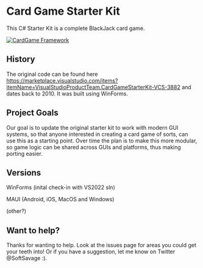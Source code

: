 # Card Game Starter Kit
This C# Starter Kit is a complete BlackJack card game. 

[![CardGame Framework](https://github.com/CartBlanche/CardGameStarterKit/actions/workflows/dotnet.yml/badge.svg)](https://github.com/CartBlanche/CardGameStarterKit/actions/workflows/dotnet.yml)

## History
The original code can be found here https://marketplace.visualstudio.com/items?itemName=VisualStudioProductTeam.CardGameStarterKit-VCS-3882 and dates back to 2010.
It was built using WinForms.

## Project Goals
Our goal is to update the original starter kit to work with modern GUI systems, so that anyone interested in creating a card game of sorts, can use this as a starting point. Over time the plan is to make this more modular, so game logic can be shared across GUIs and platforms, thus making porting easier.

## Versions
WinForms (inital check-in with VS2022 sln)

MAUI (Android, iOS, MacOS and Windows)

(other?)

## Want to help?
Thanks for wanting to help. Look at the issues page for areas you could get your teeth into! Or if you have a suggestion, let me know on Twitter @SoftSavage :).